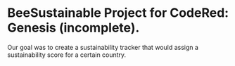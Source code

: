 # BeeSustainable Project for CodeRed: Genesis (incomplete).

Our goal was to create a sustainability tracker that would assign a sustainability score for a certain country. 

